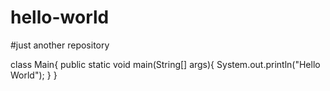 # hello-world
#just another repository

class Main{
  public static void main(String[] args){
      System.out.println("Hello World");
      }
}
